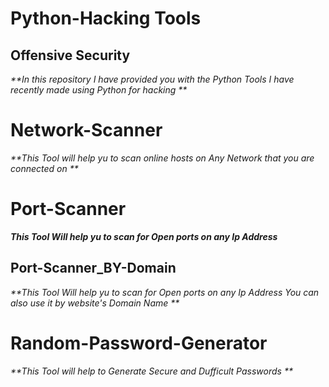 # Python-Hacking Tools 

## Offensive Security

_**In this repository I have provided you with the Python Tools I have recently made using Python for hacking **_

# Network-Scanner

_**This Tool will help yu to scan online hosts on Any Network that you are connected on **_

# Port-Scanner

_**This Tool Will help yu to scan for Open ports on any Ip Address**_

## Port-Scanner_BY-Domain

_**This Tool Will help yu to scan for Open ports on any Ip Address You can also use it by website's Domain Name **_

# Random-Password-Generator

_**This Tool will help to Generate Secure and Dufficult Passwords **_